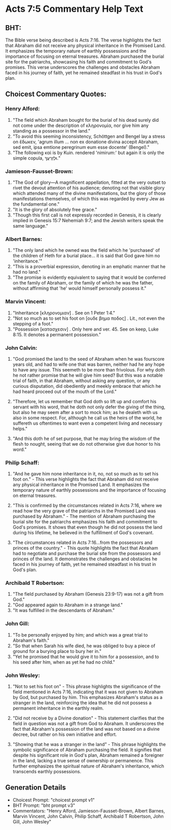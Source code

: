 # Acts 7:5 Commentary Help Text

## BHT:
The Bible verse being described is Acts 7:16. The verse highlights the fact that Abraham did not receive any physical inheritance in the Promised Land. It emphasizes the temporary nature of earthly possessions and the importance of focusing on eternal treasures. Abraham purchased the burial site for the patriarchs, showcasing his faith and commitment to God's promises. This verse underscores the challenges and obstacles Abraham faced in his journey of faith, yet he remained steadfast in his trust in God's plan.

## Choicest Commentary Quotes:
### Henry Alford:
1. "The field which Abraham bought for the burial of his dead surely did not come under the description of κληρονομία, nor give him any standing as a possessor in the land."
2. "To avoid this seeming inconsistency, Schöttgen and Bengel lay a stress on ἔδωκεν, 'agrum illum ... non ex donatione divina accepit Abraham, sed emit, ipsa emtione peregrinum eum esse docente' (Bengel)."
3. "The following καί is by Kuin. rendered 'nimirum:' but again it is only the simple copula, וּלְזַרְעֲךָ."

### Jamieson-Fausset-Brown:
1. "The God of glory—A magnificent appellation, fitted at the very outset to rivet the devout attention of his audience; denoting not that visible glory which attended many of the divine manifestations, but the glory of those manifestations themselves, of which this was regarded by every Jew as the fundamental one." 
2. "It is the glory of absolutely free grace."
3. "Though this first call is not expressly recorded in Genesis, it is clearly implied in Genesis 15:7 Nehemiah 9:7; and the Jewish writers speak the same language."

### Albert Barnes:
1. "The only land which he owned was the field which he 'purchased' of the children of Heth for a burial place... it is said that God gave him no 'inheritance.'" 
2. "This is a proverbial expression, denoting in an emphatic manner that he had no land." 
3. "The promise is evidently equivalent to saying that it would be conferred on the family of Abraham, or the family of which he was the father, without affirming that 'he' would himself personally possess it."

### Marvin Vincent:
1. "Inheritance [κληρονομιαν] . See on 1 Peter 1:4."
2. "Not so much as to set his foot on [ουδε βημα ποδος] . Lit., not even the stepping of a foot."
3. "Possession [κατασχεσιν] . Only here and ver. 45. See on keep, Luke 8:15. It denotes a permanent possession."

### John Calvin:
1. "God promised the land to the seed of Abraham when he was fourscore years old, and had to wife one that was barren, neither had he any hope to have any issue. This seemeth to be more than frivolous. For why doth he not rather promise that he will give him seed? But this was a notable trial of faith, in that Abraham, without asking any question, or any curious disputation, did obediently and meekly embrace that which he had heard proceed out of the mouth of the Lord."

2. "Therefore, let us remember that God doth so lift up and comfort his servant with his word, that he doth not only defer the giving of the thing, but also he may seem after a sort to mock him; as he dealeth with us also in some respect. For, although he call us the heirs of the world, he suffereth us oftentimes to want even a competent living and necessary helps."

3. "And this doth he of set purpose, that he may bring the wisdom of the flesh to nought, seeing that we do not otherwise give due honor to his word."

### Philip Schaff:
1. "And he gave him none inheritance in it, no, not so much as to set his foot on." - This verse highlights the fact that Abraham did not receive any physical inheritance in the Promised Land. It emphasizes the temporary nature of earthly possessions and the importance of focusing on eternal treasures.

2. "This is confirmed by the circumstances related in Acts 7:16, where we read how the very grave of the patriarchs in the Promised Land was purchased by Abraham." - The mention of Abraham purchasing the burial site for the patriarchs emphasizes his faith and commitment to God's promises. It shows that even though he did not possess the land during his lifetime, he believed in the fulfillment of God's covenant.

3. "The circumstances related in Acts 7:16...from the possessors and princes of the country." - This quote highlights the fact that Abraham had to negotiate and purchase the burial site from the possessors and princes of the land. It demonstrates the challenges and obstacles he faced in his journey of faith, yet he remained steadfast in his trust in God's plan.

### Archibald T Robertson:
1. "The field purchased by Abraham (Genesis 23:9-17) was not a gift from God." 
2. "God appeared again to Abraham in a strange land." 
3. "It was fulfilled in the descendants of Abraham."

### John Gill:
1. "To be personally enjoyed by him; and which was a great trial to Abraham's faith."
2. "So that when Sarah his wife died, he was obliged to buy a piece of ground for a burying place to bury her in."
3. "Yet he promised that he would give it to him for a possession, and to his seed after him, when as yet he had no child."

### John Wesley:
1. "Not to set his foot on" - This phrase highlights the significance of the field mentioned in Acts 7:16, indicating that it was not given to Abraham by God, but purchased by him. This emphasizes Abraham's status as a stranger in the land, reinforcing the idea that he did not possess a permanent inheritance in the earthly realm.

2. "Did not receive by a Divine donation" - This statement clarifies that the field in question was not a gift from God to Abraham. It underscores the fact that Abraham's possession of the land was not based on a divine decree, but rather on his own initiative and effort.

3. "Showing that he was a stranger in the land" - This phrase highlights the symbolic significance of Abraham purchasing the field. It signifies that despite his significant role in God's plan, Abraham remained a foreigner in the land, lacking a true sense of ownership or permanence. This further emphasizes the spiritual nature of Abraham's inheritance, which transcends earthly possessions.


## Generation Details
- Choicest Prompt: "choicest prompt v1"
- BHT Prompt: "bht prompt v3"
- Commentators: "Henry Alford, Jamieson-Fausset-Brown, Albert Barnes, Marvin Vincent, John Calvin, Philip Schaff, Archibald T Robertson, John Gill, John Wesley"

